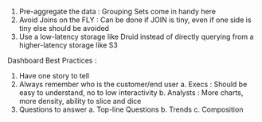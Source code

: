 1. Pre-aggregate the data : Grouping Sets come in handy here
2. Avoid Joins on the FLY : Can be done if JOIN is tiny, even if one side is tiny else should be avoided
3. Use a low-latency storage like Druid instead of directly querying from a higher-latency storage like S3

Dashboard Best Practices : 
1. Have one story to tell
2. Always remember who is the customer/end user
   a. Execs : Should be easy to understand, no to low interactivity
   b. Analysts : More charts, more density, ability to slice and dice
3. Questions to answer
   a. Top-line Questions
   b. Trends
   c. Composition
